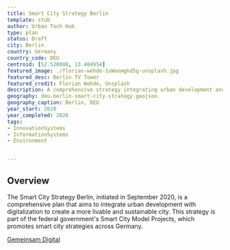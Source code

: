 ```yaml
---
title: Smart City Strategy Berlin
template: stub
author: Urban Tech Hub
type: plan
status: Draft
city: Berlin 
country: Germany
country_code: DEU
centroid: [52.520008, 13.404954]
featured_image: ./florian-wehde-1uWanmgkd5g-unsplash.jpg
featured_desc: Berlin TV Tower
featured_credit: Florian Wehde, Unsplash
description: A comprehensive strategy integrating urban development and digitalization to create a livable, smart, and sustainable Berlin.
geography: deu-berlin-smart-city-strategy.geojson
geography_caption: Berlin, DEU
year_start: 2020
year_completed: 2026
tags: 
- InnovationSystems
- InformationSystems
- Environment


---
```


## Overview

The Smart City Strategy Berlin, initiated in September 2020, is a comprehensive plan that aims to integrate urban development with digitalization to create a more livable and sustainable city. This strategy is part of the federal government's Smart City Model Projects, which promotes smart city strategies across Germany.

[Gemeinsam Digital](https://gemeinsamdigital.berlin.de/en/das-ist-gemeinsam-digital-berlin/Fusion-Smart-City-und-Digitalstrategie/)
